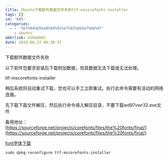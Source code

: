 ```yaml
---
title: Ubuntu下载额外数据文件失败ttf-mscorefonts-installer
tags: []
id: '685'
categories:
  - - '%e7%94%b5%e8%84%91%e7%b3%bb%e7%bb%9f'
    - ubuntu
abbrlink: d10ebb01
date: 2019-06-23 06:30:37
---
```


下载额外数据文件失败

以下软件包要求安装后下载附加数据，但其数据无法下载或无法处理。

ttf-mscorefonts-installer

稍后系统将自动重试下载，您也可以手工立即重试。执行此命令需要有活动的网络连接。

先下载下面文件解压，然后执行命令填入解压目录，不要下载wd97vwr32.exe文件

备用地址：[https://sourceforge.net/projects/corefonts/files/the%20fonts/final/](https://sourceforge.net/projects/corefonts/files/the%20fonts/final/)

[font字体](https://post.332b.com/wp-content/uploads/2019/06/font.zip)[下载](https://post.332b.com/wp-content/uploads/2019/06/font.zip)

`sudo dpkg-reconfigure ttf-mscorefonts-installer`